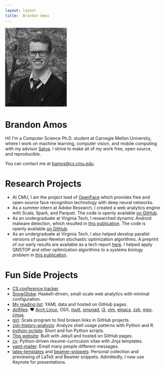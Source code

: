```yaml
---
layout: layout
title:  Brandon Amos
---
```


<div class="content">
<div class="pull-right">
<a href="/images/me-large.png">
  <img src="/images/me.png" class="rounded-img" alt="Me"/>
</a>
</div>

# Brandon Amos

Hi! I'm a Computer Science Ph.D. student at Carnegie Mellon University, where
I work on machine learning, computer vision, and mobile computing with
my advisor [Satya](https://www.cs.cmu.edu/~satya/).
I strive to make all of my work free, open source, and reproducible.

You can contact me at [bamos@cs.cmu.edu](mailto:bamos@cs.cmu.edu).

# Research Projects

+ At CMU, I am the project lead of
  [OpenFace](http://cmusatyalab.github.io/openface/)
  which provides free and open-source face recognition
  technology with deep neural networks.
+ As a summer intern at Adobe Research,
  I created a web analytics engine with Scala, Spark,
  and Parquet.
  The code is openly available
  [on GitHub](https://github.com/adobe-research/spindle).
+ As an undergraduate at Virginia Tech,
  I researched dynamic Android malware detection,
  which resulted in
  [this publication](http://bamos.github.io/data/papers/amos-iwcmc2013.pdf).
  The code is openly available
  [on GitHub](https://github.com/VT-Magnum-Research/antimalware).
+ As an undergraduate at Virginia Tech,
  I also helped develop parallel versions of quasi-Newton
  stochastic optimization algorithms.
  A preprint of our early results are available as a tech
  report
  [here](https://vtechworks.lib.vt.edu/bitstream/handle/10919/49672/qnTOMS14.pdf).
  I helped apply QNSTOP and other optimization algorithms to a systems
  biology problem in
  [this publication](http://dl.acm.org/citation.cfm?id=2685662).

# Fun Side Projects
+ [CS conference tracker](https://github.com/bamos/conference-tracker).
+ [SnowGlobe](https://github.com/bamos/snowglobe):
  Haskell-driven, small-scale web analytics with minimal configuration.
+ [My reading list](http://bamos.github.io/reading-list/):
  YAML data and hosted on GitHub pages.
+ [dotfiles](https://github.com/bamos/dotfiles):
  &hearts;
  [Arch Linux](https://www.archlinux.org/),
  OSX,
  [mutt](http://www.mutt.org/),
  [xmonad](http://xmonad.org/),
  [i3](https://i3wm.org/),
  [vim](http://www.vim.org/),
  [emacs](https://www.gnu.org/software/emacs/),
  [zsh](http://www.zsh.org/),
  [mpv](http://mpv.io/),
  [cmus](https://cmus.github.io/).
+ [girl](https://github.com/bamos/girl):
  Scala program to find broken links in GitHub projects.
+ [zsh-history-analysis](https://github.com/bamos/zsh-history-analysis):
  Analyze shell usage patterns with Python and R.
+ [python-scripts](https://github.com/bamos/python-scripts):
  Short and fun Python scripts.
+ [This website](https://github.com/bamos/bamos.github.io):
  Built with Jekyll and hosted on GitHub pages.
+ [cv](https://github.com/bamos/cv):
  Python-driven resume-curriculum vitae with Jinja templates.
+ [yaml-mailer](https://github.com/bamos/yaml-mailer):
  Email many people different messages.
+ [latex-templates](https://github.com/bamos/latex-templates)
  and [beamer-snippets](https://github.com/bamos/beamer-snippets):
  Personal collection and previewing of LaTeX and Beamer snippets.
  Admittedly, I now use Keynote for presentations.

</div>

